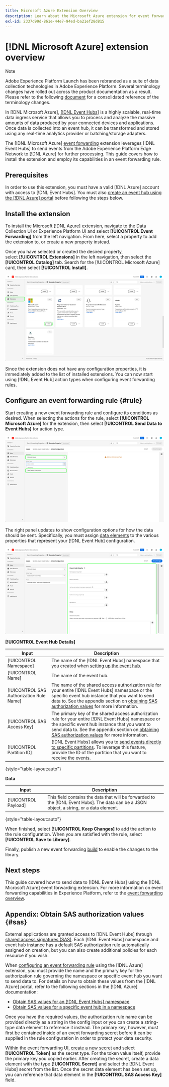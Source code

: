 ```yaml
---
title: Microsoft Azure Extension Overview
description: Learn about the Microsoft Azure extension for event forwarding in Adobe Experience Platform.
exl-id: 2337d99d-861e-44e7-94ed-ba21ef28d815
---
```

# [!DNL Microsoft Azure] extension overview

>[!NOTE]
>
>Adobe Experience Platform Launch has been rebranded as a suite of data collection technologies in Adobe Experience Platform. Several terminology changes have rolled out across the product documentation as a result. Please refer to the following [document](../../../term-updates.md) for a consolidated reference of the terminology changes.

In [!DNL Microsoft Azure], [[!DNL Event Hubs]](https://azure.microsoft.com/en-us/products/event-hubs/#overview) is a highly scalable, real-time data ingress service that allows you to process and analyze the massive amounts of data produced by your connected devices and applications. Once data is collected into an event hub, it can be transformed and stored using any real-time analytics provider or batching/storage adapters.

The [!DNL Microsoft Azure] [event forwarding](../../../ui/event-forwarding/overview.md) extension leverages [!DNL Event Hubs] to send events from the Adobe Experience Platform Edge Network to [!DNL Azure] for further processing. This guide covers how to install the extension and employ its capabilities in an event forwarding rule.

## Prerequisites

In order to use this extension, you must have a valid [!DNL Azure] account with access to [!DNL Event Hubs]. You must also [create an event hub using the [!DNL Azure] portal](https://learn.microsoft.com/en-us/azure/event-hubs/event-hubs-create) before following the steps below.

## Install the extension

To install the Microsoft [!DNL Azure] extension, navigate to the Data Collection UI or Experience Platform UI and select **[!UICONTROL Event Forwarding]** from the left navigation. From here, select a property to add the extension to, or create a new property instead.

Once you have selected or created the desired property, select **[!UICONTROL Extensions]** in the left navigation, then select the **[!UICONTROL Catalog]** tab. Search for the [!UICONTROL Microsoft Azure] card, then select **[!UICONTROL Install]**.

![The [!UICONTROL Install] button being selected for the [!UICONTROL Microsoft Azure] extension in the Data Collection UI.](../../../images/extensions/azure/install.png)

Since the extension does not have any configuration properties, it is immediately added to the list of installed extensions. You can now start using [!DNL Event Hub] action types when configuring event forwarding rules.

## Configure an event forwarding rule {#rule}

Start creating a new event forwarding rule and configure its conditions as desired. When selecting the actions for the rule, select **[!UICONTROL Microsoft Azure]** for the extension, then select **[!UICONTROL Send Data to Event Hubs]** for action type.

![The [!UICONTROL Send Data to Event Hubs] action type being selected for a rule in the Data Collection UI.](../../../images/extensions/azure/select-action-type.png)

The right panel updates to show configuration options for how the data should be sent. Specifically, you must assign [data elements](../../../ui/managing-resources/data-elements.md) to the various properties that represent your [!DNL Event Hub] configuration.

![The configuration options for the [!UICONTROL Send Data to Event Hubs] action type shown in the UI.](../../../images/extensions/azure/event-hub-details.png)

**[!UICONTROL Event Hub Details]**

| Input | Description |
| --- | --- |
| [!UICONTROL Namespace] | The name of the [!DNL Event Hubs] namespace that you created when [setting up the event hub](https://learn.microsoft.com/en-us/azure/event-hubs/event-hubs-create#create-an-event-hubs-namespace). |
| [!UICONTROL Name] | The name of the event hub. |
| [!UICONTROL SAS Authorization Rule Name] | The name of the shared access authorization rule for your entire [!DNL Event Hubs] namespace or the specific event hub instance that you want to send data to. See the appendix section on [obtaining SAS authorization values](#sas) for more information. |
| [!UICONTROL SAS Access Key] | The primary key of the shared access authorization rule for your entire [!DNL Event Hubs] namespace or the specific event hub instance that you want to send data to. See the appendix section on [obtaining SAS authorization values](#sas) for more information. |
| [!UICONTROL Partition ID] | [!DNL Event Hubs] allows you to [send events directly to specific partitions](https://learn.microsoft.com/en-us/azure/architecture/reference-architectures/event-hubs/partitioning-in-event-hubs-and-kafka). To leverage this feature, provide the ID of the partition that you want to receive the events. |

{style="table-layout:auto"}

**Data**

| Input | Description |
| --- | --- |
| [!UICONTROL Payload] | This field contains the data that will be forwarded to the [!DNL Event Hubs]. The data can be a JSON object, a string, or a data element. |

{style="table-layout:auto"}

When finished, select **[!UICONTROL Keep Changes]** to add the action to the rule configuration. When you are satisfied with the rule, select **[!UICONTROL Save to Library]**. 

Finally, publish a new event forwarding [build](../../../ui/publishing/builds.md) to enable the changes to the library.

## Next steps

This guide covered how to send data to [!DNL Event Hubs] using the [!DNL Microsoft Azure] event forwarding extension. For more information on event forwarding capabilities in Experience Platform, refer to the [event forwarding overview](../../../ui/event-forwarding/overview.md).

## Appendix: Obtain SAS authorization values {#sas}

External applications are granted access to [!DNL Event Hubs] through [shared access signatures (SAS)](https://learn.microsoft.com/en-us/azure/event-hubs/authorize-access-shared-access-signature). Each [!DNL Event Hubs] namespace and event hub instance has a default SAS authorization rule automatically assigned on creation, but you can also create additional policies for each resource if you wish.

When [configuring an event forwarding rule](#rule) using the [!DNL Azure] extension, you must provide the name and the primary key for the authorization rule governing the namespace or specific event hub you want to send data to. For details on how to obtain these values from the [!DNL Azure] portal, refer to the following sections in the [!DNL Azure] documentation:

* [Obtain SAS values for an [!DNL Event Hubs] namespace](https://learn.microsoft.com/en-us/azure/event-hubs/event-hubs-get-connection-string#connection-string-for-a-namespace)
* [Obtain SAS values for a specific event hub in a namespace](https://learn.microsoft.com/en-us/azure/event-hubs/event-hubs-get-connection-string#connection-string-for-a-specific-event-hub-in-a-namespace)

Once you have the required values, the authorization rule name can be provided directly as a string in the config input or you can create a string-type data element to reference it instead. The primary key, however, must first be contained inside of an event forwarding secret before it can be supplied in the rule configuration in order to protect your data security.

Within the event forwarding UI, [create a new secret](../../../ui/event-forwarding/secrets.md) and select **[!UICONTROL Token]** as the secret type. For the token value itself, provide the primary key you copied earlier. After creating the secret, create a data element with the type **[!UICONTROL Secret]** and select the [!DNL Event Hubs] secret from the list. Once the secret data element has been set up, you can reference that data element in the **[!UICONTROL SAS Access Key]** field.

